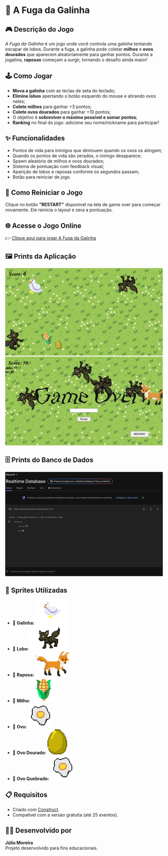 # 🐔 A Fuga da Galinha

## 🎮 Descrição do Jogo
*A Fuga da Galinha* é um jogo onde você controla uma galinha tentando escapar de lobos. Durante a fuga, a galinha pode coletar **milhos** e **ovos dourados** que aparecem aleatoriamente para ganhar pontos. Durante a jogatina, **raposas** começam a surgir, tornando o desafio ainda maior!

## 🕹️ Como Jogar

- **Mova a galinha** com as teclas de seta do teclado;
- **Elimine lobos** apertando o botão esquerdo do mouse e atirando ovos neles;
- **Colete milhos** para ganhar +3 pontos;
- **Colete ovos dourados** para ganhar +10 pontos;
- O objetivo é **sobreviver o máximo possível e somar pontos**;
- **Ranking** no final do jogo: adicione seu nome/nickname para participar!

## ✨ Funcionalidades

- Pontos de vida para inimigos que diminuem quando os ovos os atingem;
- Quando os pontos de vida são zerados, o inimigo desaparece;
- Spawn aleatório de milhos e ovos dourados;
- Sistema de pontuação com feedback visual;
- Aparição de lobos e raposas conforme os segundos passam;
- Botão para reiniciar de jogo.

## 🔁 Como Reiniciar o Jogo

Clique no botão **"RESTART"** disponível na tela de game over para começar novamente. Ele reinicia o layout e zera a pontuação.

## 🌐 Acesse o Jogo Online

👉 [Clique aqui para jogar A Fuga da Galinha](https://afugadagalinha.tiiny.site/)

## 🖼️ Prints da Aplicação

![Print do Jogo](sprites/telajogo.jpeg)
![Print da Tela Final do Jogo](sprites/telaFinal.jpeg)

## 🗄️ Prints do Banco de Dados
![Print do Banco de Dados](sprites/bdAplicado.jpeg)

## 🎨 Sprites Utilizadas

- 🐔 **Galinha:** <img src="sprites/galinha.png" height="80">
- 🐺 **Lobo:** <img src="sprites/wolf%20(1).png" height="80">
- 🦊 **Raposa:** <img src="sprites/raposa.png" height="80">
- 🌽 **Milho:** <img src="sprites/milho2.webp" height="80">
- 🥚 **Ovo:** <img src="sprites/egg.png" height="80">
- 🥚 **Ovo Dourado:** <img src="sprites/ovoDourado.png" height="80">
- 🥚 **Ovo Quebrado:** <img src="sprites/egg.png" height="80">

## 📋 Requisitos

- Criado com [Construct](https://editor.construct.net/).
- Compatível com a versão gratuita (até 25 eventos).

## 👩‍💻 Desenvolvido por

**Júlia Moreira**  
Projeto desenvolvido para fins educacionais.
